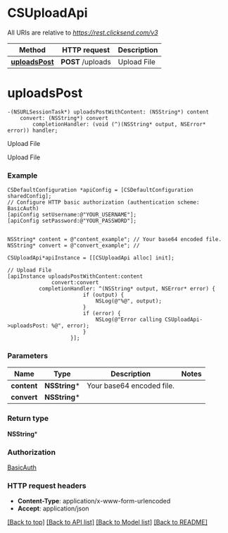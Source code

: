 # CSUploadApi

All URIs are relative to *https://rest.clicksend.com/v3*

Method | HTTP request | Description
------------- | ------------- | -------------
[**uploadsPost**](CSUploadApi.md#uploadspost) | **POST** /uploads | Upload File


# **uploadsPost**
```objc
-(NSURLSessionTask*) uploadsPostWithContent: (NSString*) content
    convert: (NSString*) convert
        completionHandler: (void (^)(NSString* output, NSError* error)) handler;
```

Upload File

Upload File

### Example 
```objc
CSDefaultConfiguration *apiConfig = [CSDefaultConfiguration sharedConfig];
// Configure HTTP basic authorization (authentication scheme: BasicAuth)
[apiConfig setUsername:@"YOUR_USERNAME"];
[apiConfig setPassword:@"YOUR_PASSWORD"];


NSString* content = @"content_example"; // Your base64 encoded file.
NSString* convert = @"convert_example"; // 

CSUploadApi*apiInstance = [[CSUploadApi alloc] init];

// Upload File
[apiInstance uploadsPostWithContent:content
              convert:convert
          completionHandler: ^(NSString* output, NSError* error) {
                        if (output) {
                            NSLog(@"%@", output);
                        }
                        if (error) {
                            NSLog(@"Error calling CSUploadApi->uploadsPost: %@", error);
                        }
                    }];
```

### Parameters

Name | Type | Description  | Notes
------------- | ------------- | ------------- | -------------
 **content** | **NSString***| Your base64 encoded file. | 
 **convert** | **NSString***|  | 

### Return type

**NSString***

### Authorization

[BasicAuth](../README.md#BasicAuth)

### HTTP request headers

 - **Content-Type**: application/x-www-form-urlencoded
 - **Accept**: application/json

[[Back to top]](#) [[Back to API list]](../README.md#documentation-for-api-endpoints) [[Back to Model list]](../README.md#documentation-for-models) [[Back to README]](../README.md)

